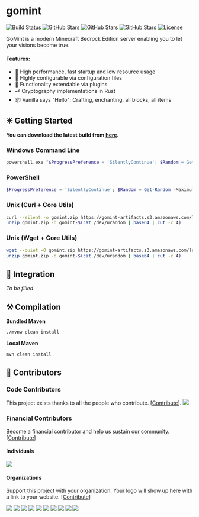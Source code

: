 # gomint

<!-- BUILD BADGE -->
<a href="https://github.com/GoMint/GoMint/actions?query=workflow%3A%22Java+CI%22">
  <img alt="Build Status" src="https://github.com/GoMint/GoMint/workflows/Java%20CI/badge.svg">
</a>

<!-- STAR BADGE -->
<a href="https://github.com/GoMint/GoMint/stargazers">
  <img alt="GitHub Stars" src="https://img.shields.io/github/stars/GoMint/GoMint.svg">
</a>

<!-- ISSUES BADGE -->
<a href="https://github.com/GoMint/GoMint/issues">
  <img alt="GitHub Stars" src="https://img.shields.io/github/issues/GoMint/GoMint.svg">
</a>

<!-- VERSION BADGE -->
<a href="https://github.com/GoMint/GoMint">
  <img alt="GitHub Stars" src="https://img.shields.io/badge/version-1.0.5-green.svg">
</a>

<!-- LICENSE BADGE -->
<a href="https://opensource.org/licenses/BSD-3-Clause">
  <img alt="License" src="https://img.shields.io/badge/License-BSD%203--Clause-blue.svg">
</a>

GoMint is a modern Minecraft Bedrock Edition server enabling you to let your visions become true.

#### Features:
- 🚄 High performance, fast startup and low resource usage
- 🔧 Highly configurable via configuration files
- 🔌 Functionality extendable via plugins
- 🗝 Cryptography implementations in Rust
- 📦 Vanilla says "Hello": Crafting, enchanting, all blocks, all items

## ✳ Getting Started
**You can download the latest build from [here](https://gomint-artifacts.s3.amazonaws.com/latest.zip).**

### Windows Command Line
```bash
powershell.exe "$ProgressPreference = 'SilentlyContinue'; $Random = Get-Random -Maximum 0xFFFFFF; Invoke-WebRequest -Uri 'https://gomint-artifacts.s3.amazonaws.com/latest.zip' -OutFile gomint-$Random.zip; Expand-Archive -LiteralPath gomint-$Random.zip -DestinationPath gomint-$Random; Write-Output gomint-$Random"
```

### PowerShell
```powershell
$ProgressPreference = 'SilentlyContinue'; $Random = Get-Random -Maximum 0xFFFFFF; Invoke-WebRequest -Uri 'https://gomint-artifacts.s3.amazonaws.com/latest.zip' -OutFile gomint-$Random.zip; Expand-Archive -LiteralPath gomint-$Random.zip -DestinationPath gomint-$Random; Write-Output gomint-$Random
```

### Unix (Curl + Core Utils)
```bash
curl --silent -o gomint.zip https://gomint-artifacts.s3.amazonaws.com/latest.zip
unzip gomint.zip -d gomint-$(cat /dev/urandom | base64 | cut -c 4)
```
### Unix (Wget + Core Utils)
```bash
wget --quiet -O gomint.zip https://gomint-artifacts.s3.amazonaws.com/latest.zip
unzip gomint.zip -d gomint-$(cat /dev/urandom | base64 | cut -c 4)
```

## 💠 Integration
_To be filled_

## ⚒ Compilation
**Bundled Maven**
```bash
./mvnw clean install
```

**Local Maven**
```bash
mvn clean install
```

## 👥 Contributors
### Code Contributors
This project exists thanks to all the people who contribute. [[Contribute](CONTRIBUTING.md)].
<a href="https://github.com/GoMint/GoMint/graphs/contributors"><img src="https://opencollective.com/GoMint/contributors.svg?width=890&button=false" /></a>

### Financial Contributors
Become a financial contributor and help us sustain our community. [[Contribute](https://opencollective.com/GoMint/contribute)]

#### Individuals
<a href="https://opencollective.com/GoMint"><img src="https://opencollective.com/GoMint/individuals.svg?width=890"></a>

#### Organizations
Support this project with your organization. Your logo will show up here with a link to your website. [[Contribute](https://opencollective.com/GoMint/contribute)]

<a href="https://opencollective.com/GoMint/organization/0/website"><img src="https://opencollective.com/GoMint/organization/0/avatar.svg"></a>
<a href="https://opencollective.com/GoMint/organization/1/website"><img src="https://opencollective.com/GoMint/organization/1/avatar.svg"></a>
<a href="https://opencollective.com/GoMint/organization/2/website"><img src="https://opencollective.com/GoMint/organization/2/avatar.svg"></a>
<a href="https://opencollective.com/GoMint/organization/3/website"><img src="https://opencollective.com/GoMint/organization/3/avatar.svg"></a>
<a href="https://opencollective.com/GoMint/organization/4/website"><img src="https://opencollective.com/GoMint/organization/4/avatar.svg"></a>
<a href="https://opencollective.com/GoMint/organization/5/website"><img src="https://opencollective.com/GoMint/organization/5/avatar.svg"></a>
<a href="https://opencollective.com/GoMint/organization/6/website"><img src="https://opencollective.com/GoMint/organization/6/avatar.svg"></a>
<a href="https://opencollective.com/GoMint/organization/7/website"><img src="https://opencollective.com/GoMint/organization/7/avatar.svg"></a>
<a href="https://opencollective.com/GoMint/organization/8/website"><img src="https://opencollective.com/GoMint/organization/8/avatar.svg"></a>
<a href="https://opencollective.com/GoMint/organization/9/website"><img src="https://opencollective.com/GoMint/organization/9/avatar.svg"></a>
